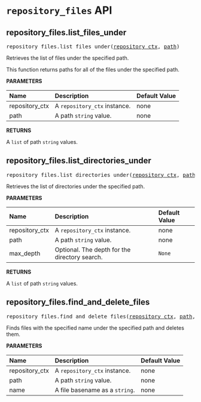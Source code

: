 <!-- Generated with Stardoc, Do Not Edit! -->
# `repository_files` API


<a id="#repository_files.list_files_under"></a>

## repository_files.list_files_under

<pre>
repository_files.list_files_under(<a href="#repository_files.list_files_under-repository_ctx">repository_ctx</a>, <a href="#repository_files.list_files_under-path">path</a>)
</pre>

Retrieves the list of files under the specified path.

This function returns paths for all of the files under the specified path.


**PARAMETERS**


| Name  | Description | Default Value |
| :------------- | :------------- | :------------- |
| <a id="repository_files.list_files_under-repository_ctx"></a>repository_ctx |  A <code>repository_ctx</code> instance.   |  none |
| <a id="repository_files.list_files_under-path"></a>path |  A path <code>string</code> value.   |  none |

**RETURNS**

A `list` of path `string` values.


<a id="#repository_files.list_directories_under"></a>

## repository_files.list_directories_under

<pre>
repository_files.list_directories_under(<a href="#repository_files.list_directories_under-repository_ctx">repository_ctx</a>, <a href="#repository_files.list_directories_under-path">path</a>, <a href="#repository_files.list_directories_under-max_depth">max_depth</a>)
</pre>

Retrieves the list of directories under the specified path.

**PARAMETERS**


| Name  | Description | Default Value |
| :------------- | :------------- | :------------- |
| <a id="repository_files.list_directories_under-repository_ctx"></a>repository_ctx |  A <code>repository_ctx</code> instance.   |  none |
| <a id="repository_files.list_directories_under-path"></a>path |  A path <code>string</code> value.   |  none |
| <a id="repository_files.list_directories_under-max_depth"></a>max_depth |  Optional. The depth for the directory search.   |  <code>None</code> |

**RETURNS**

A `list` of path `string` values.


<a id="#repository_files.find_and_delete_files"></a>

## repository_files.find_and_delete_files

<pre>
repository_files.find_and_delete_files(<a href="#repository_files.find_and_delete_files-repository_ctx">repository_ctx</a>, <a href="#repository_files.find_and_delete_files-path">path</a>, <a href="#repository_files.find_and_delete_files-name">name</a>)
</pre>

Finds files with the specified name under the specified path and deletes them.

**PARAMETERS**


| Name  | Description | Default Value |
| :------------- | :------------- | :------------- |
| <a id="repository_files.find_and_delete_files-repository_ctx"></a>repository_ctx |  A <code>repository_ctx</code> instance.   |  none |
| <a id="repository_files.find_and_delete_files-path"></a>path |  A path <code>string</code> value.   |  none |
| <a id="repository_files.find_and_delete_files-name"></a>name |  A file basename as a <code>string</code>.   |  none |


